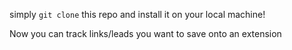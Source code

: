 simply `git clone` this repo and install it on your local machine!

Now you can track links/leads you want to save onto an extension
